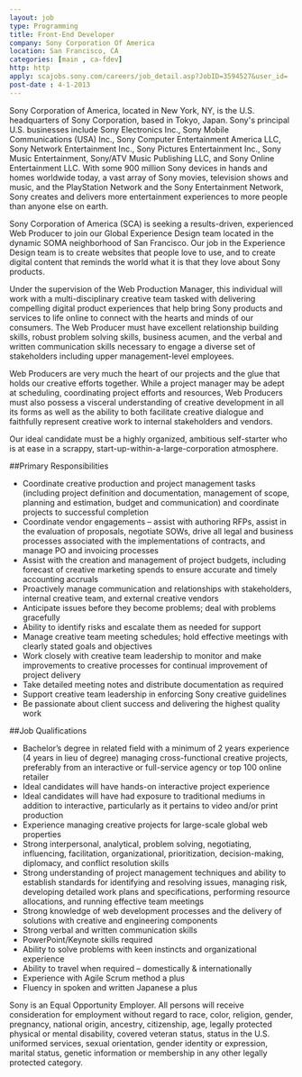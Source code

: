 ```yaml
---
layout: job
type: Programming
title: Front-End Developer
company: Sony Corporation Of America
location: San Francisco, CA
categories: [main , ca-fdev]
http: http
apply: scajobs.sony.com/careers/job_detail.asp?JobID=3594527&user_id=
post-date : 4-1-2013
---
```


Sony Corporation of America, located in New York, NY, is the U.S. headquarters of Sony Corporation, based in Tokyo, Japan. Sony's principal U.S. businesses include Sony Electronics Inc., Sony Mobile Communications (USA) Inc., Sony Computer Entertainment America LLC, Sony Network Entertainment Inc., Sony Pictures Entertainment Inc., Sony Music Entertainment, Sony/ATV Music Publishing LLC, and Sony Online Entertainment LLC. With some 900 million Sony devices in hands and homes worldwide today, a vast array of Sony movies, television shows and music, and the PlayStation Network and the Sony Entertainment Network, Sony creates and delivers more entertainment experiences to more people than anyone else on earth.

Sony Corporation of America (SCA) is seeking a results-driven, experienced Web Producer to join our Global Experience Design team located in the dynamic SOMA neighborhood of San Francisco. Our job in the Experience Design team is to create websites that people love to use, and to create digital content that reminds the world what it is that they love about Sony products.

Under the supervision of the Web Production Manager, this individual will work with a multi-disciplinary creative team tasked with delivering compelling digital product experiences that help bring Sony products and services to life online to connect with the hearts and minds of our consumers.
The Web Producer must have excellent relationship building skills, robust problem solving skills, business acumen, and the verbal and written communication skills necessary to engage a diverse set of stakeholders including upper management-level employees.

Web Producers are very much the heart of our projects and the glue that holds our creative efforts together. While a project manager may be adept at scheduling, coordinating project efforts and resources, Web Producers must also possess a visceral understanding of creative development in all its forms as well as the ability to both facilitate creative dialogue and faithfully represent creative work to internal stakeholders and vendors.

Our ideal candidate must be a highly organized, ambitious self-starter who is at ease in a scrappy, start-up-within-a-large-corporation atmosphere.

##Primary Responsibilities

* Coordinate creative production and project management tasks (including project definition and documentation, management of scope, planning and estimation, budget and communication) and coordinate projects to successful completion
* Coordinate vendor engagements – assist with authoring RFPs, assist in the evaluation of proposals, negotiate SOWs, drive all legal and business processes associated with the implementations of contracts, and manage PO and invoicing processes
* Assist with the creation and management of project budgets, including forecast of creative marketing spends to ensure accurate and timely accounting accruals
* Proactively manage communication and relationships with stakeholders, internal creative team, and external creative vendors
* Anticipate issues before they become problems; deal with problems gracefully
* Ability to identify risks and escalate them as needed for support
* Manage creative team meeting schedules; hold effective meetings with clearly stated goals and objectives
* Work closely with creative team leadership to monitor and make improvements to creative processes for continual improvement of project delivery
* Take detailed meeting notes and distribute documentation as required
* Support creative team leadership in enforcing Sony creative guidelines
* Be passionate about client success and delivering the highest quality work 

##Job Qualifications

* Bachelor’s degree in related field with a minimum of 2 years experience (4 years in lieu of degree) managing cross-functional creative projects, preferably from an interactive or full-service agency or top 100 online retailer
* Ideal candidates will have hands-on interactive project experience
* Ideal candidates will have had exposure to traditional mediums in addition to interactive, particularly as it pertains to video and/or print production
* Experience managing creative projects for large-scale global web properties
* Strong interpersonal, analytical, problem solving, negotiating, influencing, facilitation, organizational, prioritization, decision-making, diplomacy, and conflict resolution skills
* Strong understanding of project management techniques and ability to establish standards for identifying and resolving issues, managing risk, developing detailed work plans and specifications, performing resource allocations, and running effective team meetings
* Strong knowledge of web development processes and the delivery of solutions with creative and engineering components
* Strong verbal and written communication skills
* PowerPoint/Keynote skills required
* Ability to solve problems with keen instincts and organizational experience
* Ability to travel when required – domestically & internationally
* Experience with Agile Scrum method a plus
* Fluency in spoken and written Japanese a plus 

Sony is an Equal Opportunity Employer. All persons will receive consideration for employment without regard to race, color, religion, gender, pregnancy, national origin, ancestry, citizenship, age, legally protected physical or mental disability, covered veteran status, status in the U.S. uniformed services, sexual orientation, gender identity or expression, marital status, genetic information or membership in any other legally protected category.